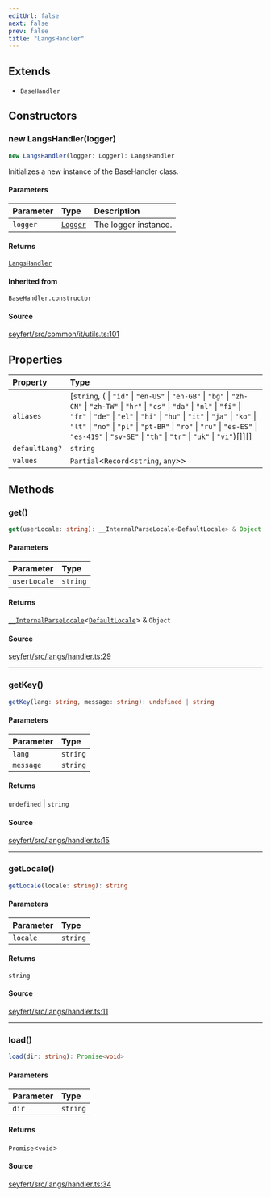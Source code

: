 ```yaml
---
editUrl: false
next: false
prev: false
title: "LangsHandler"
---
```


## Extends

- `BaseHandler`

## Constructors

### new LangsHandler(logger)

```ts
new LangsHandler(logger: Logger): LangsHandler
```

Initializes a new instance of the BaseHandler class.

#### Parameters

| Parameter | Type | Description |
| :------ | :------ | :------ |
| `logger` | [`Logger`](/api/classes/logger/) | The logger instance. |

#### Returns

[`LangsHandler`](/api/classes/langshandler/)

#### Inherited from

`BaseHandler.constructor`

#### Source

[seyfert/src/common/it/utils.ts:101](https://github.com/potoland/potocuit/blob/fe122a1/src/common/it/utils.ts#L101)

## Properties

| Property | Type |
| :------ | :------ |
| `aliases` | [`string`, ( \| `"id"` \| `"en-US"` \| `"en-GB"` \| `"bg"` \| `"zh-CN"` \| `"zh-TW"` \| `"hr"` \| `"cs"` \| `"da"` \| `"nl"` \| `"fi"` \| `"fr"` \| `"de"` \| `"el"` \| `"hi"` \| `"hu"` \| `"it"` \| `"ja"` \| `"ko"` \| `"lt"` \| `"no"` \| `"pl"` \| `"pt-BR"` \| `"ro"` \| `"ru"` \| `"es-ES"` \| `"es-419"` \| `"sv-SE"` \| `"th"` \| `"tr"` \| `"uk"` \| `"vi"`)[]][] |
| `defaultLang?` | `string` |
| `values` | `Partial`\<`Record`\<`string`, `any`\>\> |

## Methods

### get()

```ts
get(userLocale: string): __InternalParseLocale<DefaultLocale> & Object
```

#### Parameters

| Parameter | Type |
| :------ | :------ |
| `userLocale` | `string` |

#### Returns

[`__InternalParseLocale`](/api/type-aliases/internalparselocale/)\<[`DefaultLocale`](/api/interfaces/defaultlocale/)\> & `Object`

#### Source

[seyfert/src/langs/handler.ts:29](https://github.com/potoland/potocuit/blob/fe122a1/src/langs/handler.ts#L29)

***

### getKey()

```ts
getKey(lang: string, message: string): undefined | string
```

#### Parameters

| Parameter | Type |
| :------ | :------ |
| `lang` | `string` |
| `message` | `string` |

#### Returns

`undefined` \| `string`

#### Source

[seyfert/src/langs/handler.ts:15](https://github.com/potoland/potocuit/blob/fe122a1/src/langs/handler.ts#L15)

***

### getLocale()

```ts
getLocale(locale: string): string
```

#### Parameters

| Parameter | Type |
| :------ | :------ |
| `locale` | `string` |

#### Returns

`string`

#### Source

[seyfert/src/langs/handler.ts:11](https://github.com/potoland/potocuit/blob/fe122a1/src/langs/handler.ts#L11)

***

### load()

```ts
load(dir: string): Promise<void>
```

#### Parameters

| Parameter | Type |
| :------ | :------ |
| `dir` | `string` |

#### Returns

`Promise`\<`void`\>

#### Source

[seyfert/src/langs/handler.ts:34](https://github.com/potoland/potocuit/blob/fe122a1/src/langs/handler.ts#L34)
